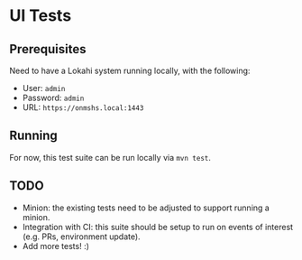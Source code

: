 # UI Tests

## Prerequisites

Need to have a Lokahi system running locally, with the following:
- User: `admin`
- Password: `admin`
- URL: `https://onmshs.local:1443`

## Running

For now, this test suite can be run locally via `mvn test`.

## TODO

- Minion: the existing tests need to be adjusted to support running a minion.
- Integration with CI: this suite should be setup to run on events of interest (e.g. PRs, environment update).
- Add more tests! :)

